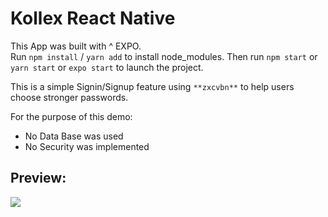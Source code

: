 # Kollex React Native

This App was built with ^ EXPO.  
Run `npm install` / `yarn add` to install node_modules.
Then run `npm start` or `yarn start` or `expo start` to launch the project.

This is a simple Signin/Signup feature using `**zxcvbn**` to help users choose stronger passwords.

For the purpose of this demo:

- No Data Base was used
- No Security was implemented

## Preview:
![](kollex.gif)
